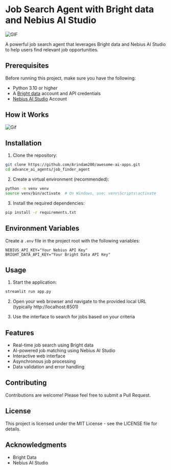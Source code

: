 # Job Search Agent with Bright data and Nebius AI Studio

![GIF](./assets/job-search.gif)

A powerful job search agent that leverages Bright data and Nebius AI Studio to help users find relevant job opportunities.

## Prerequisites

Before running this project, make sure you have the following:

- Python 3.10 or higher
- A [Bright data](https://brightdata.com/) account and API credentials
- [Nebius AI Studio](https://studio.nebius.com/) Account

## How it Works

![Gif](./assets/job-search-agent.gif)

## Installation

1. Clone the repository:

```bash
git clone https://github.com/Arindam200/awesome-ai-apps.git
cd advance_ai_agents/job_finder_agent
```

2. Create a virtual environment (recommended):

```bash
python -m venv venv
source venv/bin/activate  # On Windows, use: venv\Scripts\activate
```

3. Install the required dependencies:

```bash
pip install -r requirements.txt
```

## Environment Variables

Create a `.env` file in the project root with the following variables:

```
NEBIUS_API_KEY="Your Nebius API Key"
BRIGHT_DATA_API_KEY="Your Bright Data API Key"
```

## Usage

1. Start the application:

```bash
streamlit run app.py
```

2. Open your web browser and navigate to the provided local URL (typically http://localhost:8501)

3. Use the interface to search for jobs based on your criteria

## Features

- Real-time job search using Bright data
- AI-powered job matching using Nebius AI Studio
- Interactive web interface
- Asynchronous job processing
- Data validation and error handling

## Contributing

Contributions are welcome! Please feel free to submit a Pull Request.

## License

This project is licensed under the MIT License - see the LICENSE file for details.

## Acknowledgments

- Bright Data 
- Nebius AI Studio
